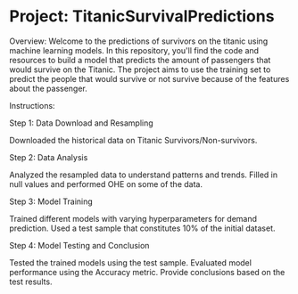 # Project: TitanicSurvivalPredictions
Overview: Welcome to the predictions of survivors on the titanic using machine learning models. In this repository, you'll find the code and resources to build a model that predicts the amount of passengers that would survive on the Titanic. The project aims to use the training set to predict the people that would survive or not survive because of the features about the passenger.

Instructions:

Step 1: Data Download and Resampling

Downloaded the historical data on Titanic Survivors/Non-survivors.

Step 2: Data Analysis

Analyzed the resampled data to understand patterns and trends. Filled in null values and performed OHE on some of the data.

Step 3: Model Training

Trained different models with varying hyperparameters for demand prediction. Used a test sample that constitutes 10% of the initial dataset.

Step 4: Model Testing and Conclusion

Tested the trained models using the test sample. Evaluated model performance using the Accuracy metric. Provide conclusions based on the test results.
